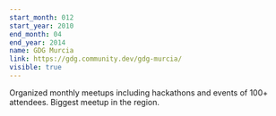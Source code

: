 ```yaml
---
start_month: 012
start_year: 2010
end_month: 04
end_year: 2014
name: GDG Murcia
link: https://gdg.community.dev/gdg-murcia/
visible: true
---
```

Organized monthly meetups including hackathons and events of 100+ attendees. Biggest meetup in the region.